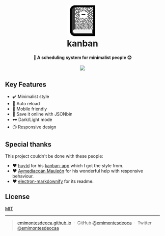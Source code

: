 
<h1 align="center">
  <br>
  <a href="https://github.com/emimontesdeoca/kanban"><img src="ico.png" alt="Markdownify" width="100"></a>
  <br>
  kanban
  <br>
</h1>

<h4 align="center">🤔 A scheduling system for minimalist people 😊</h4>

<p align="center">
<img  src="https://i.gyazo.com/67e2ae25c79fa5b2ebaf32787e51ed4c.gif"></p>

## Key Features

* ✔️ Minimalist style
* 🔄 Auto reload
* 📱 Mobile friendly
* 📁 Save it online with JSONbin
* 🕶️ Dark/Light mode
* 📺 Responsive design

## Special thanks

This project couldn't be done with these people:

* ❤️ [huytd](https://github.com/huytd) for his [kanban-app](https://github.com/huytd/kanban-app) which I got the style from.
* ❤️ [Aymediacoán Mauleón](https://github.com/yaconeill) for his wonderful help with responsive behaviour.
* ❤️ [electron-markdownify](https://github.com/amitmerchant1990/electron-markdownify) for its readme.

## License

[MIT](https://github.com/emimontesdeoca/kanban/blob/master/LICENSE)

---

> [emimontesdeoca.github.io](https://emimontesdeoca.github.io/) &nbsp;&middot;&nbsp;
> GitHub [@emimontesdeoca](https://github.com/emimontesdeoca) &nbsp;&middot;&nbsp;
> Twitter [@emimontesdeocaa](https://twitter.com/emimontesdeocaa)
